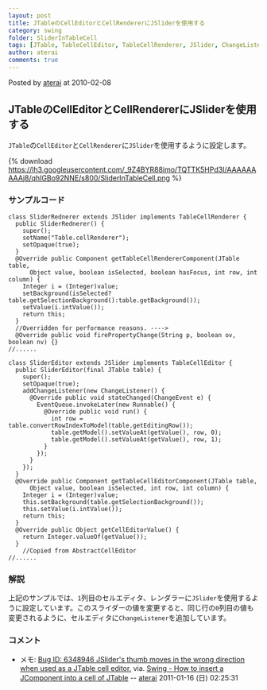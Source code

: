 ```yaml
---
layout: post
title: JTableのCellEditorとCellRendererにJSliderを使用する
category: swing
folder: SliderInTableCell
tags: [JTable, TableCellEditor, TableCellRenderer, JSlider, ChangeListener]
author: aterai
comments: true
---
```


Posted by [aterai](http://terai.xrea.jp/aterai.html) at 2010-02-08

## JTableのCellEditorとCellRendererにJSliderを使用する
`JTable`の`CellEditor`と`CellRenderer`に`JSlider`を使用するように設定します。


{% download https://lh3.googleusercontent.com/_9Z4BYR88imo/TQTTK5HPd3I/AAAAAAAAAj8/qhIGBo92NNE/s800/SliderInTableCell.png %}

### サンプルコード
<pre class="prettyprint"><code>class SliderRednerer extends JSlider implements TableCellRenderer {
  public SliderRednerer() {
    super();
    setName("Table.cellRenderer");
    setOpaque(true);
  }
  @Override public Component getTableCellRendererComponent(JTable table,
      Object value, boolean isSelected, boolean hasFocus, int row, int column) {
    Integer i = (Integer)value;
    setBackground(isSelected?table.getSelectionBackground():table.getBackground());
    setValue(i.intValue());
    return this;
  }
  //Overridden for performance reasons. ----&gt;
  @Override public void firePropertyChange(String p, boolean ov, boolean nv) {}
//......
</code></pre>

<pre class="prettyprint"><code>class SliderEditor extends JSlider implements TableCellEditor {
  public SliderEditor(final JTable table) {
    super();
    setOpaque(true);
    addChangeListener(new ChangeListener() {
      @Override public void stateChanged(ChangeEvent e) {
        EventQueue.invokeLater(new Runnable() {
          @Override public void run() {
            int row = table.convertRowIndexToModel(table.getEditingRow());
            table.getModel().setValueAt(getValue(), row, 0);
            table.getModel().setValueAt(getValue(), row, 1);
          }
        });
      }
    });
  }
  @Override public Component getTableCellEditorComponent(JTable table,
      Object value, boolean isSelected, int row, int column) {
    Integer i = (Integer)value;
    this.setBackground(table.getSelectionBackground());
    this.setValue(i.intValue());
    return this;
  }
  @Override public Object getCellEditorValue() {
    return Integer.valueOf(getValue());
  }
    //Copied from AbstractCellEditor
//......
</code></pre>

### 解説
上記のサンプルでは、`1`列目のセルエディタ、レンダラーに`JSlider`を使用するように設定しています。このスライダーの値を変更すると、同じ行の`0`列目の値も変更されるように、セルエディタに`ChangeListener`を追加しています。

### コメント
- メモ: [Bug ID: 6348946 JSlider's thumb moves in the wrong direction when used as a JTable cell editor.](http://bugs.sun.com/bugdatabase/view_bug.do?bug_id=6348946) via. [Swing - How to insert a JComponent into a cell of JTable](https://forums.oracle.com/thread/2153323) -- [aterai](http://terai.xrea.jp/aterai.html) 2011-01-16 (日) 02:25:31

<!-- dummy comment line for breaking list -->

